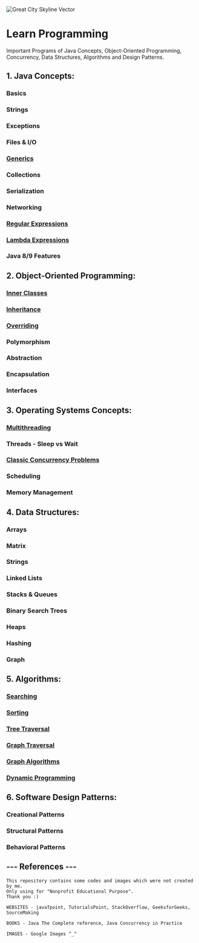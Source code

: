 ![Great City Skyline Vector](https://user-images.githubusercontent.com/2780145/33828904-f4f9db84-de93-11e7-87bb-82fe8734ebc2.png)

# Learn Programming

Important Programs of Java Concepts, Object-Oriented Programming, Concurrency, Data Structures, Algorithms and Design Patterns. 

## 1. Java Concepts:

### Basics

### Strings

### Exceptions

### Files & I/O

### [Generics](Java-Concepts/generics)

### Collections

### Serialization

### Networking

### [Regular Expressions](Java-Concepts/regex)

### [Lambda Expressions](Java-Concepts/lambda)

### Java 8/9 Features

## 2. Object-Oriented Programming:

### [Inner Classes](Object-Oriented-Programming/inner_class)

### [Inheritance](Object-Oriented-Programming/inheritance)

### [Overriding](Object-Oriented-Programming/overriding)

### Polymorphism

### Abstraction

### Encapsulation

### Interfaces

## 3. Operating Systems Concepts:

### [Multithreading](Concurrency/multithreading)

### Threads - Sleep vs Wait

### [Classic Concurrency Problems](Concurrency/classic_problems)

### Scheduling

### Memory Management

## 4. Data Structures:

### Arrays

### Matrix

### Strings

### Linked Lists

### Stacks & Queues

### Binary Search Trees

### Heaps

### Hashing

### Graph

## 5. Algorithms:

### [Searching](Algorithms/searching)

### [Sorting](Algorithms/sorting)

### [Tree Traversal](Algorithms/tree_traversal)

### [Graph Traversal](Algorithms/graph_traversal)

### [Graph Algorithms](Algorithms/graph_classic_algos)

### [Dynamic Programming](Algorithms/dynamic_programming)

## 6. Software Design Patterns:

### Creational Patterns

### Structural Patterns

### Behavioral Patterns

--- References ---
--------

    This repository contains some codes and images which were not created by me.
    Only using for "Nonprofit Educational Purpose".
    Thank you :)
    
    WEBSITES - javaTpoint, TutorialsPoint, StackOverflow, GeeksforGeeks, SourceMaking

    BOOKS - Java The Complete reference, Java Concurrency in Practice
    
    IMAGES - Google Images ^_^
